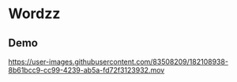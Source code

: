 # Wordzz


## Demo


https://user-images.githubusercontent.com/83508209/182108938-8b61bcc9-cc99-4239-ab5a-fd72f3123932.mov
